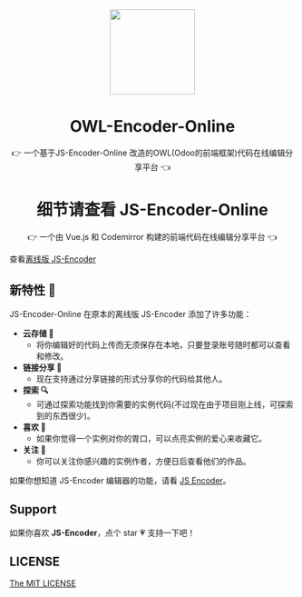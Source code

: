 <div align=center>
  <img width="150" src="./src/assets/logo/logo.svg"/>
</div>
<h1 align="center">OWL-Encoder-Online</h1>

<p align="center">👉 一个基于JS-Encoder-Online 改造的OWL(Odoo的前端框架)代码在线编辑分享平台 👈</p>


<h1 align="center">细节请查看 JS-Encoder-Online</h1>

<p align="center">👉 一个由 Vue.js 和 Codemirror 构建的前端代码在线编辑分享平台 👈</p>

查看[离线版 JS-Encoder](https://github.com/Longgererer/JS-Encoder)

## 新特性 🌟

JS-Encoder-Online 在原本的离线版 JS-Encoder 添加了许多功能：

- **云存储 💽**
  - 将你编辑好的代码上传而无须保存在本地，只要登录账号随时都可以查看和修改。
- **链接分享 🔗**
  - 现在支持通过分享链接的形式分享你的代码给其他人。
- **探索 🔍**
  - 可通过探索功能找到你需要的实例代码(不过现在由于项目刚上线，可探索到的东西很少)。
- **喜欢 💖**
  - 如果你觉得一个实例对你的胃口，可以点亮实例的爱心来收藏它。 
- **关注 💞**
  - 你可以关注你感兴趣的实例作者，方便日后查看他们的作品。

如果你想知道 JS-Encoder 编辑器的功能，请看 [JS Encoder](https://github.com/Longgererer/JS-Encoder#js-encoder)。

## Support

如果你喜欢 **JS-Encoder**，点个 star 💗 支持一下吧！

## LICENSE

[The MIT LICENSE](https://github.com/Longgererer/JS-Encoder-Online/blob/master/LICENSE)
